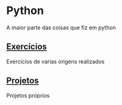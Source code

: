 # Python
A maior parte das coisas que fiz em python

## [Exercícios](https://github.com/Cleporto/Python/tree/master/Projetos)
Exercícios de varias origens realizados

## [Projetos](https://github.com/Cleporto/Python/tree/master/Exerc%C3%ADcios)
Projetos próprios

